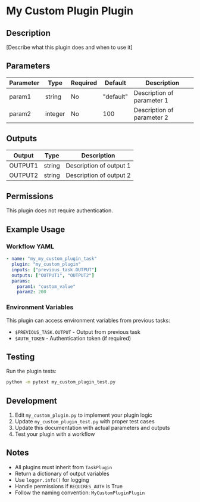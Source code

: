 # My Custom Plugin Plugin

## Description

[Describe what this plugin does and when to use it]

## Parameters

| Parameter | Type | Required | Default | Description |
|-----------|------|----------|---------|-------------|
| param1 | string | No | "default" | Description of parameter 1 |
| param2 | integer | No | 100 | Description of parameter 2 |

## Outputs

| Output | Type | Description |
|--------|------|-------------|
| OUTPUT1 | string | Description of output 1 |
| OUTPUT2 | string | Description of output 2 |

## Permissions

This plugin does not require authentication.





## Example Usage

### Workflow YAML
```yaml
- name: "my_my_custom_plugin_task"
  plugin: "my_custom_plugin"
  inputs: ["previous_task.OUTPUT"]
  outputs: ["OUTPUT1", "OUTPUT2"]
  params:
    param1: "custom_value"
    param2: 200
```

### Environment Variables
This plugin can access environment variables from previous tasks:
- `$PREVIOUS_TASK.OUTPUT` - Output from previous task
- `$AUTH_TOKEN` - Authentication token (if required)

## Testing

Run the plugin tests:
```bash
python -m pytest my_custom_plugin_test.py
```

## Development

1. Edit `my_custom_plugin.py` to implement your plugin logic
2. Update `my_custom_plugin_test.py` with proper test cases
3. Update this documentation with actual parameters and outputs
4. Test your plugin with a workflow

## Notes

- All plugins must inherit from `TaskPlugin`
- Return a dictionary of output variables
- Use `logger.info()` for logging
- Handle permissions if `REQUIRES_AUTH` is True
- Follow the naming convention: `MyCustomPluginPlugin`
